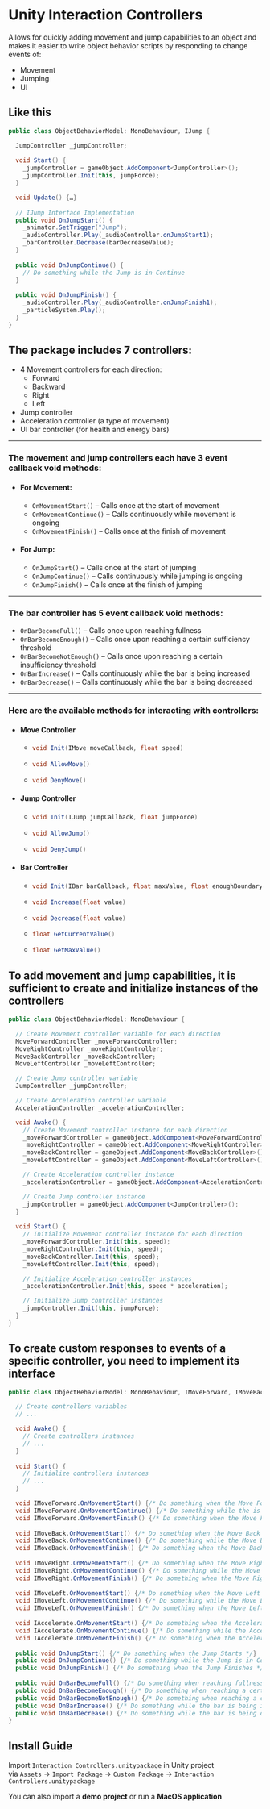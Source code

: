 # Unity Interaction Controllers

Allows for quickly adding movement and jump capabilities to an object and makes it easier to write object behavior scripts by responding to change events of:
- Movement
- Jumping
- UI

## Like this

``` c#
public class ObjectBehaviorModel: MonoBehaviour, IJump {

  JumpController _jumpController;
  
  void Start() {
    _jumpController = gameObject.AddComponent<JumpController>();
    _jumpController.Init(this, jumpForce);
  }

  void Update() {…}
  
  // IJump Interface Implementation
  public void OnJumpStart() {
    _animator.SetTrigger("Jump");
    _audioController.Play(_audioController.onJumpStart1);
    _barController.Decrease(barDecreaseValue);
  }
  
  public void OnJumpContinue() {
    // Do something while the Jump is in Continue
  }
  
  public void OnJumpFinish() {
    _audioController.Play(_audioController.onJumpFinish1);
    _particleSystem.Play();
  }
}
```

## The package includes 7 controllers:
- 4 Movement controllers for each direction:
  - Forward
  - Backward
  - Right
  - Left
- Jump controller
- Acceleration controller (a type of movement)
- UI bar controller (for health and energy bars)

---

### The movement and jump controllers each have 3 event callback void methods:
- #### For Movement:
  - `OnMovementStart()` – Calls once at the start of movement
  - `OnMovementContinue()` – Calls continuously while movement is ongoing
  - `OnMovementFinish()` – Calls once at the finish of movement

- #### For Jump:
  - `OnJumpStart()` – Calls once at the start of jumping
  - `OnJumpContinue()` – Calls continuously while jumping is ongoing
  - `OnJumpFinish()` – Calls once at the finish of jumping

---

### The bar controller has 5 event callback void methods:
- `OnBarBecomeFull()` – Calls once upon reaching fullness
- `OnBarBecomeEnough()` – Calls once upon reaching a certain sufficiency threshold
- `OnBarBecomeNotEnough()` – Calls once upon reaching a certain insufficiency threshold
- `OnBarIncrease()` – Calls continuously while the bar is being increased
- `OnBarDecrease()` – Calls continuously while the bar is being decreased

---

### Here are the available methods for interacting with controllers:
- #### Move Controller
  - ``` c#
    void Init(IMove moveCallback, float speed)
    ```
  - ``` c#
    void AllowMove()
    ```
  - ``` c#
    void DenyMove()
    ```

- #### Jump Controller
  - ``` c#
    void Init(IJump jumpCallback, float jumpForce)
    ```
  - ``` c#
    void AllowJump()
    ```
  - ``` c#
    void DenyJump()
    ```

- #### Bar Controller
  - ``` c#
    void Init(IBar barCallback, float maxValue, float enoughBoundary, float notEnoughBoundary = 0.1F)
    ```
  - ``` c#
    void Increase(float value)
    ```
  - ``` c#
    void Decrease(float value)
    ```
  - ``` c#
    float GetCurrentValue()
    ```
  - ``` c#
    float GetMaxValue()
    ```

## To add movement and jump capabilities, it is sufficient to create and initialize instances of the controllers

``` c#
public class ObjectBehaviorModel: MonoBehaviour {

  // Create Movement controller variable for each direction
  MoveForwardController _moveForwardController;
  MoveRightController _moveRightController; 
  MoveBackController _moveBackController;
  MoveLeftController _moveLeftController;

  // Create Jump controller variable
  JumpController _jumpController;

  // Create Acceleration controller variable
  AccelerationController _accelerationController;

  void Awake() {
    // Create Movement controller instance for each direction
    _moveForwardController = gameObject.AddComponent<MoveForwardController>();
    _moveRightController = gameObject.AddComponent<MoveRightController>();
    _moveBackController = gameObject.AddComponent<MoveBackController>();
    _moveLeftController = gameObject.AddComponent<MoveLeftController>();

    // Create Acceleration controller instance
    _accelerationController = gameObject.AddComponent<AccelerationController>();

    // Create Jump controller instance
    _jumpController = gameObject.AddComponent<JumpController>();
  }
  
  void Start() {
    // Initialize Movement controller instance for each direction
    _moveForwardController.Init(this, speed);
    _moveRightController.Init(this, speed);
    _moveBackController.Init(this, speed);
    _moveLeftController.Init(this, speed);

    // Initialize Acceleration controller instances
    _accelerationController.Init(this, speed * acceleration);

    // Initialize Jump controller instances
    _jumpController.Init(this, jumpForce);
  }
}
```

## To create custom responses to events of a specific controller, you need to implement its interface

``` c#
public class ObjectBehaviorModel: MonoBehaviour, IMoveForward, IMoveBack, IMoveRight, IMoveLeft, IAccelerate, IJump, IBar {

  // Create controllers variables
  // ...

  void Awake() {
    // Create controllers instances
    // ...
  }
  
  void Start() {
    // Initialize controllers instances
    // ...
  }

  void IMoveForward.OnMovementStart() {/* Do something when the Move Forward Starts */}
  void IMoveForward.OnMovementContinue() {/* Do something while the is Move Forward in Continue */}
  void IMoveForward.OnMovementFinish() {/* Do something when the Move Forward Finishes */}
  
  void IMoveBack.OnMovementStart() {/* Do something when the Move Back Starts */}
  void IMoveBack.OnMovementContinue() {/* Do something while the Move Back is in Continue */}
  void IMoveBack.OnMovementFinish() {/* Do something when the Move Back Finishes */}
  
  void IMoveRight.OnMovementStart() {/* Do something when the Move Right Starts */}
  void IMoveRight.OnMovementContinue() {/* Do something while the Move Right is in Continue */}
  void IMoveRight.OnMovementFinish() {/* Do something when the Move Right Finishes */}
  
  void IMoveLeft.OnMovementStart() {/* Do something when the Move Left Starts */}
  void IMoveLeft.OnMovementContinue() {/* Do something while the Move Left is in Continue */}
  void IMoveLeft.OnMovementFinish() {/* Do something when the Move Left Finishes */}
  
  void IAccelerate.OnMovementStart() {/* Do something when the Accelerate Starts */}
  void IAccelerate.OnMovementContinue() {/* Do something while the Accelerate is in Continue */}
  void IAccelerate.OnMovementFinish() {/* Do something when the Accelerate Finishes */}
  
  public void OnJumpStart() {/* Do something when the Jump Starts */}
  public void OnJumpContinue() {/* Do something while the Jump is in Continue */}
  public void OnJumpFinish() {/* Do something when the Jump Finishes */}
  
  public void OnBarBecomeFull() {/* Do something when reaching fullness */}
  public void OnBarBecomeEnough() {/* Do something when reaching a certain sufficiency threshold */}
  public void OnBarBecomeNotEnough() {/* Do something when reaching a certain insufficiency threshold */}
  public void OnBarIncrease() {/* Do something while the bar is being increased */}
  public void OnBarDecrease() {/* Do something while the bar is being decreased */}
}
```

## Install Guide
Import `Interaction Controllers.unitypackage` in Unity project  
via `Assets` &rarr; `Import Package` &rarr; `Custom Package` &rarr; `Interaction Controllers.unitypackage`

You can also import a **demo project** or run a **MacOS application**
